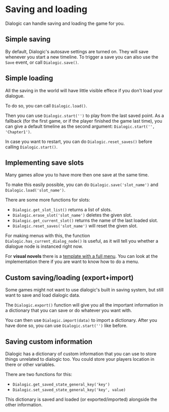 # Saving and loading

Dialogic can handle saving and loading the game for you.

## Simple saving
By default, Dialogic's autosave settings are turned on. They will save whenever you start a new timeline.
To trigger a save you can also use the `Save` event, or call `Dialogic.save()`.

## Simple loading
All the saving in the world will have little visible effece if you don't load your dialogue.

To do so, you can call `Dialogic.load()`.

Then you can use `Dialogic.start('')` to play from the last saved point. As a fallback (for the first game, or if the player finished the game last time), you can give a default timeline as the second argument: `Dialogic.start('', 'Chapter1')`.

In case you want to restart, you can do `Dialogic.reset_saves()` before calling `Dialogic.start()`.



## Implementing save slots
Many games allow you to have more then one save at the same time. 

To make this easily possible, you can do `Dialogic.save('slot_name')` and `Dialogic.load('slot_name')`.

There are some more functions for slots:

- `Dialogic.get_slot_list()` returns a list of slots.
- `Dialogic.erase_slot('slot_name')` deletes the given slot.
- `Dialogic.get_current_slot()` returns the name of the last loaded slot.
- `Dialogic.reset_saves('slot_name')` will reset the given slot.

For making menus with this, the function `Dialogic.has_current_dialog_node()` is useful, as it will tell you whether a dialogue node is instanced right now.

For **visual novels** there is a [template with a full menu](https://github.com/Dialogic-Godot/visual-novel-template). You can look at the implementation there if you are want to know how to do a menu.


## Custom saving/loading (export+import)
Some games might not want to use dialogic's built in saving system, but still want to save and load dialogic data.

The `Dialogic.export()` function will give you all the important information in a dictionary that you can save or do whatever you want with. 

You can then use `Dialogic.import(data)` to import a dictionary. After you have done so, you can use `Dialogic.start('')` like before.


## Saving custom information
Dialogic has a dictionary of custom information that you can use to store things unrelated to dialogic too. You could store your players location in there or other variables.

There are two functions for this:
- `Dialogic.get_saved_state_general_key('key')`
- `Dialogic.set_saved_state_general_key('key', value)`

This dictionary is saved and loaded (or exported/imported) alongside the other information.